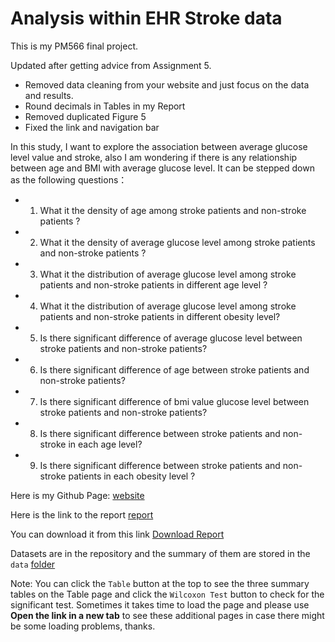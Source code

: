 # Analysis within EHR Stroke data

This is my PM566 final project.

Updated after getting advice from Assignment 5.

- Removed data cleaning from your website and just focus on the data and results.
- Round decimals in Tables in my Report
- Removed duplicated Figure 5
- Fixed the link and navigation bar


In this study, I want to explore the association between average glucose level value and stroke, also I am wondering if there is any relationship between age and BMI with average glucose level. It can be stepped down as the following questions：

- 1. What it the density of age among stroke patients and non-stroke patients ?
- 2. What it the density of average glucose level among stroke patients and non-stroke patients ?
- 3. What it the distribution of average glucose level among stroke patients and non-stroke patients in different age level ?
- 4. What it the distribution of average glucose level among stroke patients and non-stroke patients in different obesity level?
- 5. Is there significant difference of average glucose level between stroke patients and non-stroke patients?
- 6. Is there significant difference of age between stroke patients and non-stroke patients?
- 7. Is there significant difference of bmi value glucose level between stroke patients and non-stroke patients?
- 8. Is there significant difference between stroke patients and non-stroke in each age level?
- 9. Is there significant difference between stroke patients and non-stroke patients in each obesity level ?

Here is my Github Page: [website](https://margery0011.github.io/Analysis_Stroke_EHR_data/index.html)

Here is the link to the report [report](https://github.com/Margery0011/Analysis_Stroke_EHR_data/blob/main/Report.pdf)

You can download it from this link [Download Report](https://downgit.github.io/#/home?url=https://github.com/Margery0011/Analysis_Stroke_EHR_data/blob/main/Report.pdf)

Datasets are in the repository and the summary of them are stored in the `data` [folder](https://github.com/Margery0011/Analysis_Stroke_EHR_data/tree/main/data)

Note: You can click the `Table` button at the top to see the three summary tables on the Table page and click the `Wilcoxon Test` button to check for the significant test. Sometimes it takes time to load the page and please use **Open the link in a new tab** to see these additional pages in case there might be some loading problems, thanks.